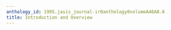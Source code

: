 ```yaml
---
anthology_id: 1995.jasis_journal-ir0anthology0volumeA46A8.6
title: Introduction and Overview
---
```


